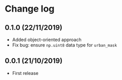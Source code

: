 # Change log

## 0.1.0 (22/11/2019)

* Added object-oriented approach
* Fix bug: ensure `np.uint8` data type for `urban_mask`

## 0.0.1 (21/10/2019)

* First release
